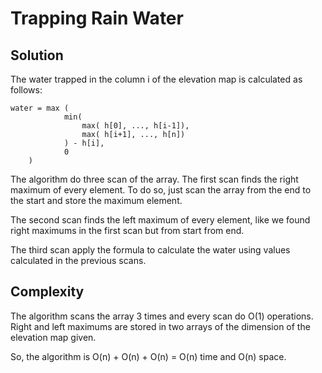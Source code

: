 # Trapping Rain Water

## Solution

The water trapped in the column i of the elevation map is calculated as follows:

	water = max (
				min(
					max( h[0], ..., h[i-1]),
					max( h[i+1], ..., h[n])
				) - h[i],
				0
		)

The algorithm do three scan of the array.
The first scan finds the right maximum of every element. To do so, just scan the array from the end to the start and store the maximum element.

The second scan finds the left maximum of every element, like we found right maximums in the first scan but from start from end.

The third scan apply the formula to calculate the water using values calculated in the previous scans. 

## Complexity

The algorithm scans the array 3 times and every scan do O(1) operations.
Right and left maximums are stored in two arrays of the dimension of the elevation map given.

So, the algorithm is O(n) + O(n) + O(n) = O(n) time and O(n) space.
